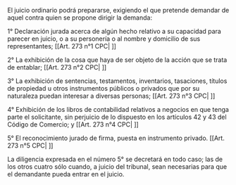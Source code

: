 El juicio ordinario podrá prepararse, exigiendo el que pretende demandar de aquel contra quien se propone dirigir la demanda:

1° Declaración jurada acerca de algún hecho relativo a su capacidad para parecer en juicio, o a su personería o al nombre y domicilio de sus representantes; [[Art. 273 n°1 CPC| ]]

2° La exhibición de la cosa que haya de ser objeto de la acción que se trata de entablar; [[Art. 273 n°2 CPC| ]]

3° La exhibición de sentencias, testamentos, inventarios, tasaciones, títulos de propiedad u otros instrumentos públicos o privados que por su naturaleza puedan interesar a diversas personas; [[Art. 273 n°3 CPC| ]]

4° Exhibición de los libros de contabilidad relativos a negocios en que tenga parte el solicitante, sin perjuicio de lo dispuesto en los artículos 42 y 43 del Código de Comercio; y [[Art. 273 n°4 CPC| ]]

5° El reconocimiento jurado de firma, puesta en instrumento privado. [[Art. 273 n°5 CPC| ]]

La diligencia expresada en el número 5° se decretará en todo caso; las de los otros cuatro sólo cuando, a juicio del tribunal, sean necesarias para que el demandante pueda entrar en el juicio.